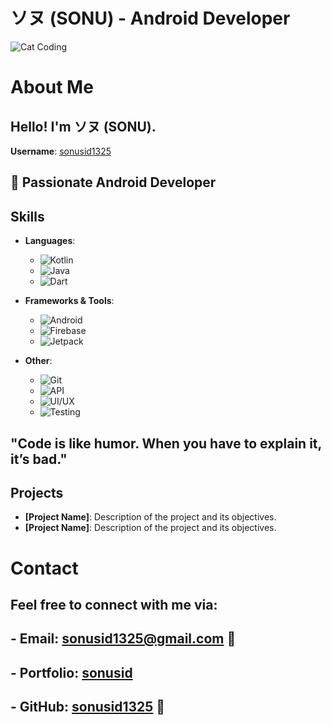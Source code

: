 # ソヌ (SONU) - Android Developer
![Cat Coding](https://media.giphy.com/media/JIX9t2j0ZTN9S/giphy.gif)

# About Me
## Hello! I'm ソヌ (SONU).  
**Username**: [sonusid1325](https://github.com/sonusid1325)  
## 🚀 Passionate Android Developer

## Skills
- **Languages**: 
  - ![Kotlin](https://img.shields.io/badge/-Kotlin-7F52FF?style=flat&logo=kotlin&logoColor=white)  
  - ![Java](https://img.shields.io/badge/-Java-007396?style=flat&logo=java&logoColor=white)   
  - ![Dart](https://img.shields.io/badge/-Dart-0175C2?style=flat&logo=dart&logoColor=white)  
  
- **Frameworks & Tools**:
  - ![Android](https://img.shields.io/badge/-Android-3DDC84?style=flat&logo=android&logoColor=white) 
  - ![Firebase](https://img.shields.io/badge/-Firebase-FFCB2F?style=flat&logo=firebase&logoColor=white) 
  - ![Jetpack](https://img.shields.io/badge/-Jetpack-000000?style=flat&logo=android&logoColor=white)  

- **Other**:
  - ![Git](https://img.shields.io/badge/-Git-F05032?style=flat&logo=git&logoColor=white)
  - ![API](https://img.shields.io/badge/-RESTful%20API-00D15E?style=flat&logo=swagger&logoColor=white) 
  - ![UI/UX](https://img.shields.io/badge/-UI%2FUX%20Design-FF69B4?style=flat&logo=figma&logoColor=white) 
  - ![Testing](https://img.shields.io/badge/-Unit%20Testing-33CC33?style=flat&logo=jasmine&logoColor=white) 

## "Code is like humor. When you have to explain it, it’s bad."  


## Projects
- **[Project Name]**: Description of the project and its objectives.
- **[Project Name]**: Description of the project and its objectives.

# Contact
## Feel free to connect with me via:
## - **Email**: sonusid1325@gmail.com 📧
## - **Portfolio**: [sonusid](https://sonusid.me)
## - **GitHub**: [sonusid1325](https://github.com/sonusid1325) 🐙
<!-- - **LinkedIn**: [LinkedIn Profile](https://www.linkedin.com/in/sonu) -->
